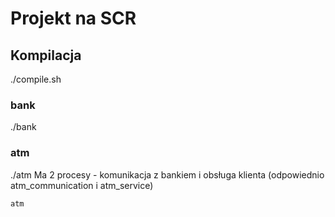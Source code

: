 # Projekt na SCR

## Kompilacja
./compile.sh

### bank
./bank

### atm
./atm
Ma 2 procesy - komunikacja z bankiem i obsługa klienta (odpowiednio atm_communication i atm_service)
```
atm
```
